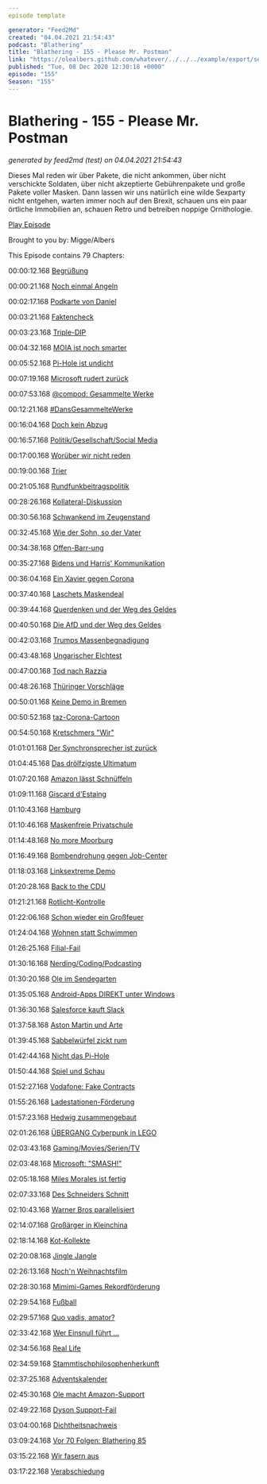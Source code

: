 ```yaml
---
episode template

generator: "Feed2Md"
created: "04.04.2021 21:54:43"
podcast: "Blathering"
title: "Blathering - 155 - Please Mr. Postman"
link: "https://olealbers.github.com/whatever/../../../example/export/seasons/5/2020/12/Blathering - 155 - Please Mr. Postman.md"
published: "Tue, 08 Dec 2020 12:30:18 +0000"
episode: "155"
Season: "155"
---
```


# Blathering - 155 - Please Mr. Postman
_generated by feed2md (test) on 04.04.2021 21:54:43_

Dieses Mal reden wir über Pakete, die nicht ankommen, über nicht verschickte Soldaten, über nicht akzeptierte Gebührenpakete und große Pakete voller Masken. Dann lassen wir uns natürlich eine wilde Sexparty nicht entgehen, warten immer noch auf den Brexit, schauen uns ein paar örtliche Immobilien an, schauen Retro und betreiben noppige Ornithologie.

[Play Episode](https://www.blathering.de/podlove/file/1409/s/feed/c/mp3/blathering_155.mp3)

Brought to you by: Migge/Albers

This Episode contains 79 Chapters:


00:00:12.168 [Begrüßung]()

00:00:21.168 [Noch einmal Angeln](https://de.wikipedia.org/wiki/Angeln_(Halbinsel))

00:02:17.168 [Podkarte von Daniel](https://twitter.com/stammtischphilo/status/1334166409157484548)

00:03:21.168 [Faktencheck]()

00:03:23.168 [Triple-DIP](https://en.wikipedia.org/wiki/DIP_switch)

00:04:32.168 [MOIA ist noch smarter](https://www.moia.io/de-DE/blog/smarter-ausgewaehlt)

00:05:52.168 [Pi-Hole ist undicht](https://twitter.com/stammtischphilo/status/1333550919410196489)

00:07:19.168 [Microsoft rudert zurück](https://www.engadget.com/microsoft-productivity-privacy-surveillance-criticism-203838425.html)

00:07:53.168 [@compod: Gesammelte Werke](https://twitter.com/search?q=(from%3Acompod)%20(%40blathering_pod)%20until%3A2020-12-08%20since%3A2020-12-01&src=typed_query&f=live)

00:12:21.168 [#DansGesammelteWerke](https://twitter.com/search?q=(from%3Aevildanwallace)%20(%40blathering_pod)%20until%3A2020-12-08%20since%3A2020-12-01&src=typed_query&f=live)

00:16:04.168 [Doch kein Abzug](https://www.rnd.de/politik/trumps-strafe-us-kongress-will-truppenabzug-aus-deutschland-blockieren-23BD4QCKNH35PH6JH7QDGMDA34.html)

00:16:57.168 [Politik/Gesellschaft/Social Media]()

00:17:00.168 [Worüber wir nicht reden](https://twitter.com/tmigge/status/1334423171609620480)

00:19:00.168 [Trier](https://www.rnd.de/panorama/funf-tote-in-trier-was-wir-uber-den-amokfahrer-bernd-w-und-die-tat-wissen-H4NU2U3CJFAZNMTPTVBMKGNT7M.html)

00:21:05.168 [Rundfunkbeitragspolitik](https://www.rnd.de/politik/koalitionsdrama-in-sachsen-anhalt-eine-woche-bis-zum-eklat-I5Q63BJ2CBEFBM6K6P62DVRF3E.html)

00:28:26.168 [Kollateral-Diskussion](https://twitter.com/polenz_r/status/1335650821531430912)

00:30:56.168 [Schwankend im Zeugenstand](https://www.n-tv.de/politik/Giuliani-praesentiert-lallende-Zeugin-article22214981.html)

00:32:45.168 [Wie der Sohn, so der Vater](https://edition.cnn.com/2020/12/06/politics/rudy-giuliani-coronavirus-positive/index.html)

00:34:38.168 [Offen-Barr-ung](https://www.rnd.de/politik/wahlbetrug-in-den-usa-trumps-justizminister-barr-sieht-keine-hinweise-mehr-auf-umfassenden-betrug-W3LBIXA47EKHGLBK6VAMRNQ2DI.html)

00:35:27.168 [Bidens und Harris' Kommunikation](https://twitter.com/TheView/status/1333576548427948032)

00:36:04.168 [Ein Xavier gegen Corona](https://www.rnd.de/politik/usa-xavier-becerra-soll-bidens-neuer-gesundheitsminister-werden-7FZNMG6B4C6YHWHZKTHRCC5QWE.html)

00:37:40.168 [Laschets Maskendeal](https://www.rnd.de/politik/joe-laschet-zum-nrw-maskendeal-ging-nicht-um-vorteile-sondern-um-hilfe-EB2EYJYU2D2IZD24PBGA3XE5YI.html)

00:39:44.168 [Querdenken und der Weg des Geldes](https://www.t-online.de/nachrichten/deutschland/gesellschaft/id_89054572/die-dubiosen-geldfluesse-bei-den-querdenkern-.html)

00:40:50.168 [Die AfD und der Weg des Geldes](https://correctiv.org/aktuelles/afd-spendenskandal/2020/12/01/ex-afd-funktionaer-aeussert-sich-ueber-spenden-aus-der-schweiz/)

00:42:03.168 [Trumps Massenbegnadigung](https://www.rnd.de/politik/us-prasident-schmiergeld-fur-eine-mogliche-begnadigung-5ECNXV4RRIJI3DR6BFI7QYVRAQ.html)

00:43:48.168 [Ungarischer Elchtest](https://www.rnd.de/politik/sex-party-und-drogen-eu-abgeordneter-aus-orban-partei-gibt-mandat-auf-WLJFXPEUREN5FWCWMK4FLXID5M.html)

00:47:00.168 [Tod nach Razzia](https://www.spiegel.de/politik/deutschland/reichsbuerger-ermittlungen-bundeswehr-beamter-nach-mad-razzia-tot-aufgefunden-a-8c62f339-847a-4e97-a299-e08e2ec35341)

00:48:26.168 [Thüringer Vorschläge](https://www.rnd.de/politik/ist-die-querdenken-bewegung-zu-radikal-verfassungsschutz-thuringen-sieht-genugend-anhaltspunkte-fur-verdachtsfall-PW7A25IQDIFBW56C5JO46U6YNE.html)

00:50:01.168 [Keine Demo in Bremen](https://www.rnd.de/politik/nach-verbot-von-querdenker-demo-in-bremen-770-anzeigen-TP3LRYKRU6TNGQIEH3AOBL4MIY.html)

00:50:52.168 [taz-Corona-Cartoon](https://twitter.com/tmigge/status/1334856265357516816)

00:54:50.168 [Kretschmers "Wir"](https://twitter.com/tmigge/status/1334463472999010304)

01:01:01.168 [Der Synchronsprecher ist zurück](https://www.deutschlandfunkkultur.de/deutsche-buchstabiertafel-nathan-und-david-kehren-zurueck.2165.de.html?dram:article_id=488582)

01:04:45.168 [Das drölfzigste Ultimatum](https://www.zeit.de/politik/ausland/2020-12/brexit-handelspakt-eu-grossbritannien-irland-simon-coveney)

01:07:20.168 [Amazon lässt Schnüffeln](https://www.neues-deutschland.de/artikel/1145275.arbeitskaempfe-bei-amazon-internetriese-ganz-altmodisch-praktiken-aus-der-ersten-haelfte-des-letzten-jahrhunderts.html)

01:09:11.168 [Giscard d'Estaing](https://de.wikipedia.org/wiki/Val%C3%A9ry_Giscard_d%E2%80%99Estaing)

01:10:43.168 [Hamburg]()

01:10:46.168 [Maskenfreie Privatschule](https://www.mopo.de/hamburg/streit-im-klassenzimmer-hamburger-privatschule-ignoriert-maskenpflicht-im-unterricht-37765430)

01:14:48.168 [No more Moorburg](https://taz.de/Archiv-Suche/!5734699&s=Moorburg&SuchRahmen=Print/)

01:16:49.168 [Bombendrohung gegen Job-Center](https://hamburg1.de/nachrichten/47090/MannnachBombendrohung_festgenommen.html)

01:18:03.168 [Linksextreme Demo](https://www.ndr.de/nachrichten/hamburg/G20-Demo-in-Innenstadt-2000-demonstrieren-ruhig,demonstration1038.html)

01:20:28.168 [Back to the CDU](https://hamburg1.de/nachrichten/47101/JoernKrusedenktueberCDUBeitrittnach.html)

01:21:21.168 [Rotlicht-Kontrolle](https://hamburg1.de/nachrichten/47111/106RotlichtVerstoessevonAutofahrern.html)

01:22:06.168 [Schon wieder ein Großfeuer](https://www.hamburg1.de/nachrichten/47115/Rauschwaden_ueber_Hamburgs_Nord_Westen.html)

01:24:04.168 [Wohnen statt Schwimmen](https://www.alsterkant.de/)

01:26:25.168 [Filial-Fail](https://www.abendblatt.de/hamburg/article231075122/Post-Pakete-DHL-Hamburg-Schlange-Warten-Kaltenkircher-Platz-Hoheluftchaussee-Amazon.html)

01:30:16.168 [Nerding/Coding/Podcasting]()

01:30:20.168 [Ole im Sendegarten](https://twitter.com/tmigge/status/1334606797353725953)

01:35:05.168 [Android-Apps DIREKT unter Windows](https://www.zdnet.de/88390179/project-latte-microsoft-entwickelt-android-subsystem-fuer-windows-10/)

01:36:30.168 [Salesforce kauft Slack](https://twitter.com/stammtischphilo/status/1333913204393734145)

01:37:58.168 [Aston Martin und Arte](https://twitter.com/guardian/status/1334107713446535169)

01:39:45.168 [Sabbelwürfel zickt rum](https://twitter.com/stammtischphilo/status/1334038557749555200)

01:42:44.168 [Nicht das Pi-Hole](https://twitter.com/stammtischphilo/status/1334938351259033601)

01:50:44.168 [Spiel und Schau](https://twitter.com/tmigge/status/1335620793141768193)

01:52:27.168 [Vodafone: Fake Contracts](https://www.golem.de/news/urteil-vodafone-verliert-im-streit-um-fingierte-vertragsabschluesse-2012-152550.html)

01:55:26.168 [Ladestationen-Förderung](https://www.golem.de/news/bundesverkehrsministerium-94-000-wallbox-foerderantraege-in-einer-woche-eingegangen-2012-152573.html)

01:57:23.168 [Hedwig zusammengebaut](https://twitter.com/tmigge/status/1335605702891614214)

02:01:26.168 [ÜBERGANG Cyberpunk in LEGO](https://twitter.com/tmigge/status/1334873089264537600)

02:03:43.168 [Gaming/Movies/Serien/TV]()

02:03:48.168 [Microsoft: "SMASH!"](https://www.heise.de/news/Microsoft-kauft-E-Sports-Plattform-Smash-gg-4978498.html)

02:05:18.168 [Miles Morales ist fertig](https://twitter.com/stammtischphilo/status/1334252312701919233)

02:07:33.168 [Des Schneiders Schnitt](https://de.wikipedia.org/wiki/Zack_Snyder%E2%80%99s_Justice_League)

02:10:43.168 [Warner Bros parallelisiert](https://www.golem.de/news/matrix-4-dune-godzilla-vs-king-kong-warners-kinofilme-werden-2021-sofort-gestreamt-2012-152581.html)

02:14:07.168 [Großärger in Kleinchina](https://twitter.com/stammtischphilo/status/1334956817928101888)

02:18:14.168 [Kot-Kollekte](https://twitter.com/stammtischphilo/status/1335313642649235462)

02:20:08.168 [Jingle Jangle](https://en.wikipedia.org/wiki/Jingle_Jangle:_A_Christmas_Journey)

02:26:13.168 [Noch'n Weihnachtsfilm](https://twitter.com/stammtischphilo/status/1335338026776530952)

02:28:30.168 [Mimimi-Games Rekordförderung](https://www.golem.de/news/mimimi-games-2-millionen-euro-foerdergeld-fuer-projekt-suesskartoffel-2012-152498.html)

02:29:54.168 [Fußball]()

02:29:57.168 [Quo vadis, amator?](https://www.hfv.de/artikel/abfrage-bzgl-der-weiteren-vorgehensweise-in-der-saison-2020-2021/)

02:33:42.168 [Wer Einsnull führt ...](https://www.fcstpauli.com/news/der-fc-st-pauli-verliert-das-auswaertsspiel-bei-eintracht-braunschweig-2021/)

02:34:56.168 [Real Life]()

02:34:59.168 [Stammtischphilosophenherkunft](https://twitter.com/tmigge/status/1334606797353725953)

02:37:25.168 [Adventskalender](https://twitter.com/tmigge/status/1334390223158059014)

02:45:30.168 [Ole macht Amazon-Support](https://twitter.com/stammtischphilo/status/1334513705862787073)

02:49:22.168 [Dyson Support-Fail](https://www.dyson.de/)

03:04:00.168 [Dichtheitsnachweis](https://www.hamburg.de/abwasserleitung/)

03:09:24.168 [Vor 70 Folgen: Blathering 85](https://www.blathering.de/2019/07/blathering-085-dont-call-it-schnitzel/)

03:15:22.168 [Wir fasern aus]()

03:17:22.168 [Verabschiedung]()


